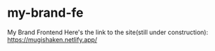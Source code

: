 # my-brand-fe
My Brand Frontend
 Here's the link to the site(still under construction):
 https://mugishaken.netlify.app/